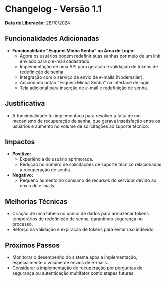 # Changelog - Versão 1.1

**Data de Liberação:** 28/10/2024  

## Funcionalidades Adicionadas
- **Funcionalidade "Esqueci Minha Senha" na Área de Login:**
  - Agora os usuários podem redefinir suas senhas por meio de um link enviado para o e-mail cadastrado.
  - Implementação de uma API para geração e validação de tokens de redefinição de senha.
  - Integração com o serviço de envio de e-mails (Nodemailer).
  - Adicionado botão "Esqueci Minha Senha" na interface de login.
  - Tela adicional para inserção de e-mail e redefinição de senha.

## Justificativa
- A funcionalidade foi implementada para resolver a falta de um mecanismo de recuperação de senha, que gerava insatisfação entre os usuários e aumento no volume de solicitações ao suporte técnico.

## Impactos
- **Positivo:**
  - Experiência do usuário aprimorada.
  - Redução no número de solicitações de suporte técnico relacionadas à recuperação de senha.
- **Negativo:**
  - Pequeno aumento no consumo de recursos do servidor devido ao envio de e-mails.

## Melhorias Técnicas
- Criação de uma tabela no banco de dados para armazenar tokens temporários de redefinição de senha, garantindo segurança no processo.
- Reforço na validação e expiração de tokens para evitar uso indevido.

## Próximos Passos
- Monitorar o desempenho do sistema após a implementação, especialmente o volume de envios de e-mails.
- Considerar a implementação de recuperação por perguntas de segurança ou autenticação multifator como etapas futuras.

